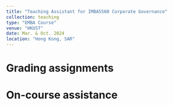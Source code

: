 ```yaml
---
title: "Teaching Assistant for IMBA5560 Corporate Governance"
collection: teaching
type: "EMBA Course"
venue: "HKUST"
date: Mar. & Oct. 2024
location: "Hong Kong, SAR"
---
```


Grading assignments
======

On-course assistance
======

